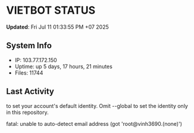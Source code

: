 # VIETBOT STATUS
**Updated**: Fri Jul 11 01:33:55 PM +07 2025

## System Info
- IP: 103.77.172.150
- Uptime: up 5 days, 17 hours, 21 minutes
- Files: 11744

## Last Activity

to set your account's default identity.
Omit --global to set the identity only in this repository.

fatal: unable to auto-detect email address (got 'root@vinh3690.(none)')
